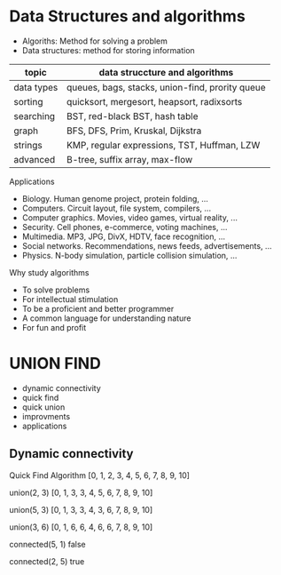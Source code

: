 # Data Structures and algorithms


- Algoriths: Method for solving a problem
- Data structures: method for storing information

| topic               | data struccture and algorithms
|---------------------|--------------------------------
| data types          | queues, bags, stacks, union-find, prority queue
| sorting             | quicksort, mergesort, heapsort, radixsorts
| searching           | BST, red-black BST, hash table
| graph               | BFS, DFS, Prim, Kruskal, Dijkstra
| strings             | KMP, regular expressions, TST, Huffman, LZW
| advanced            | B-tree, suffix array, max-flow


Applications
- Biology. Human genome project, protein folding, ...
- Computers. Circuit layout, file system, compilers, ...
- Computer graphics. Movies, video games, virtual reality, ...
- Security. Cell phones, e-commerce, voting machines, ...
- Multimedia. MP3, JPG, DivX, HDTV, face recognition, ...
- Social networks. Recommendations, news feeds, advertisements, ...
- Physics. N-body simulation, particle collision simulation, ...

Why study algorithms

- To solve problems
- For intellectual stimulation
- To be a proficient and better programmer
- A common language for understanding nature
- For fun and profit

# UNION FIND

- dynamic connectivity
- quick find
- quick union
- improvments
- applications


## Dynamic connectivity


Quick Find Algorithm
[0, 1, 2, 3, 4, 5, 6, 7, 8, 9, 10]

union(2, 3)
[0, 1, 3, 3, 4, 5, 6, 7, 8, 9, 10]

union(5, 3)
[0, 1, 3, 3, 4, 3, 6, 7, 8, 9, 10]

union(3, 6)
[0, 1, 6, 6, 4, 6, 6, 7, 8, 9, 10]

connected(5, 1)
false

connected(2, 5)
true